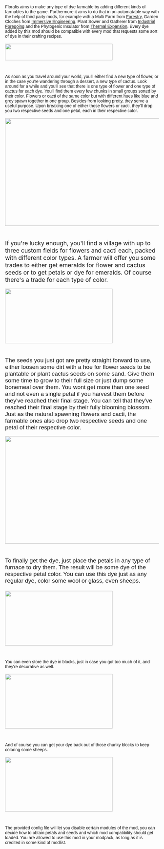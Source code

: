 <p><span style="font-family: helvetica, arial, sans-serif;"><span style="font-family: helvetica, arial, sans-serif;">Floralis aims to make any type of dye farmable by adding different kinds of farmables to the game. Furthermore it aims to do that in an automatable way with the help of third party mods, for example with a Multi Farm from <a href="https://www.curseforge.com/minecraft/mc-mods/forestry">Forestry</a>, Garden Cloches from <a href="https://www.curseforge.com/minecraft/mc-mods/immersive-engineering">Immersive Engineering</a>, Plant Sower and Gatherer from <a href="https://www.curseforge.com/minecraft/mc-mods/industrial-foregoing">Industrial Foregoing</a> and the Phytogenic Insulator from <a href="https://www.curseforge.com/minecraft/mc-mods/thermal-expansion">Thermal Expansion</a>. Every dye added by this mod should be compatible with every mod that requests some sort of dye in their crafting recipes.<br /></span></span><br /><img src="https://cdn.zekro.de/mods/floralis/media/logo-recolor.png" width="352" height="54" /></p>
<p>&nbsp;</p>
<p><span style="font-family: helvetica, arial, sans-serif;">As soon as you travel around your world, you'll either find a new type of flower, or in the case you're wandering through a dessert, a new type of cactus. Look around for a while and you'll see that there is one type of flower and one type of cactus for each dye. You'll find them every few chunks in small groups sorted by their color. Flowers or cacti of the same color but with different hues like blue and grey spawn together in one group. Besides from looking pretty, they serve a useful purpose. Upon breaking one of either those flowers or cacti, they'll drop you two respective seeds and one petal, each in their respective color.</span><br /><br /><img src="https://cdn.zekro.de/mods/floralis/media/plant-drops.gif" alt="" width="704" height="352" /></p>
<p>&nbsp;</p>
<p><span style="font-size: 1.2rem;">If you're lucky enough, you'll find a village with up to three custom fields for flowers and cacti each, packed with different color types. A farmer will offer you some trades to either get emeralds for flower and cactus seeds or to get petals or dye for emeralds. Of course there's a trade for each type of color.</span><br /><br /><span style="font-family: helvetica, arial, sans-serif;"><img src="https://cdn.zekro.de/mods/floralis/media/villager-trading.gif" width="352" height="179" /></span></p>
<p>&nbsp;</p>
<p><span style="font-family: helvetica, arial, sans-serif;"><span style="font-size: 1.2rem;">The seeds you just got are pretty straight forward to use, either loosen some dirt with a hoe for flower seeds to be plantable or plant cactus seeds on some sand. Give them some time to grow to their full size or just dump some bonemeal over them. You wont get more than one seed and not even a single petal if you harvest them before they've reached their final stage. You can tell that they've reached their final stage by their fully blooming blossom. Just as the natural spawning flowers and cacti, the farmable ones also drop two respective seeds and one petal of their respective color.</span></span><br /><br /><span style="font-family: helvetica, arial, sans-serif;"><span style="font-size: 1.2rem;"><img src="https://cdn.zekro.de/mods/floralis/media/crop-drops.gif" alt="" width="704" height="352" /></span></span></p>
<p>&nbsp;</p>
<p><span style="font-family: helvetica, arial, sans-serif;"><span style="font-size: 1.2rem;"><span style="font-size: 1.2rem;">To finally get the dye, just place the petals in any type of furnace to dry them. The result will be some dye of the respective petal color. You can use this dye just as any regular dye, color some wool or glass, even sheeps.</span><span style="font-size: 1.2rem;"><br /><br /></span></span></span><span style="font-family: helvetica, arial, sans-serif;"><img src="https://cdn.zekro.de/mods/floralis/media/dye-drying.gif" width="352" height="179" /></span></p>
<p>&nbsp;</p>
<p><span style="font-family: helvetica, arial, sans-serif;"><span style="font-family: helvetica, arial, sans-serif;">You can even store the dye in blocks, just in case you got too much of it, and they're decorative as well.</span><span style="font-family: helvetica, arial, sans-serif;"><br /><br /></span></span><span style="font-family: helvetica, arial, sans-serif;"><img src="https://cdn.zekro.de/mods/floralis/media/block-crafting.gif" alt="" width="352" height="179" /></span></p>
<p>&nbsp;</p>
<p><span style="font-family: helvetica, arial, sans-serif;"><span style="font-family: helvetica, arial, sans-serif;">And of course you can get your dye back out of those chunky blocks to keep coloring some sheeps.</span><span style="font-family: helvetica, arial, sans-serif;"><br /><br /></span></span><span style="font-family: helvetica, arial, sans-serif;"><img src="https://cdn.zekro.de/mods/floralis/media/dye-crafting.gif" alt="" width="352" height="179" /></span></p>
<p>&nbsp;</p>
<p><span style="font-family: helvetica, arial, sans-serif;"><span style="font-family: helvetica, arial, sans-serif;"><span style="font-family: helvetica, arial, sans-serif;">The provided config file will let you disable certain modules of the mod, you can decide how to obtain petals and seeds and which mod compatibility should get loaded.&nbsp;</span></span><span style="font-family: helvetica, arial, sans-serif;">You are allowed to use this mod in your modpack, as long as it is credited in some kind of modlist.</span></span></p>
